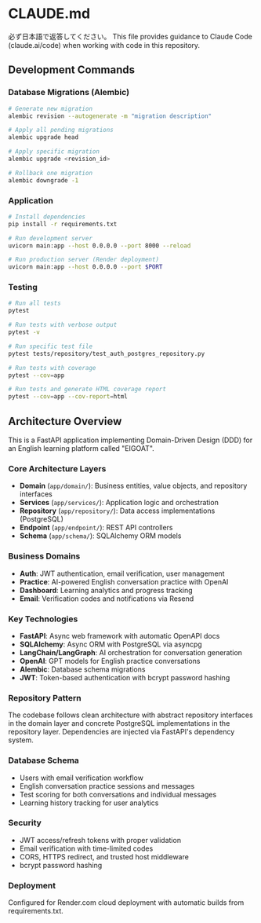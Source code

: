 # CLAUDE.md
必ず日本語で返答してください。
This file provides guidance to Claude Code (claude.ai/code) when working with code in this repository.

## Development Commands

### Database Migrations (Alembic)
```bash
# Generate new migration
alembic revision --autogenerate -m "migration description"

# Apply all pending migrations
alembic upgrade head

# Apply specific migration
alembic upgrade <revision_id>

# Rollback one migration
alembic downgrade -1
```

### Application
```bash
# Install dependencies
pip install -r requirements.txt

# Run development server
uvicorn main:app --host 0.0.0.0 --port 8000 --reload

# Run production server (Render deployment)
uvicorn main:app --host 0.0.0.0 --port $PORT
```

### Testing
```bash
# Run all tests
pytest

# Run tests with verbose output
pytest -v

# Run specific test file
pytest tests/repository/test_auth_postgres_repository.py

# Run tests with coverage
pytest --cov=app

# Run tests and generate HTML coverage report
pytest --cov=app --cov-report=html
```

## Architecture Overview

This is a FastAPI application implementing Domain-Driven Design (DDD) for an English learning platform called "EIGOAT".

### Core Architecture Layers
- **Domain** (`app/domain/`): Business entities, value objects, and repository interfaces
- **Services** (`app/services/`): Application logic and orchestration
- **Repository** (`app/repository/`): Data access implementations (PostgreSQL)
- **Endpoint** (`app/endpoint/`): REST API controllers
- **Schema** (`app/schema/`): SQLAlchemy ORM models

### Business Domains
- **Auth**: JWT authentication, email verification, user management
- **Practice**: AI-powered English conversation practice with OpenAI
- **Dashboard**: Learning analytics and progress tracking
- **Email**: Verification codes and notifications via Resend

### Key Technologies
- **FastAPI**: Async web framework with automatic OpenAPI docs
- **SQLAlchemy**: Async ORM with PostgreSQL via asyncpg
- **LangChain/LangGraph**: AI orchestration for conversation generation
- **OpenAI**: GPT models for English practice conversations
- **Alembic**: Database schema migrations
- **JWT**: Token-based authentication with bcrypt password hashing

### Repository Pattern
The codebase follows clean architecture with abstract repository interfaces in the domain layer and concrete PostgreSQL implementations in the repository layer. Dependencies are injected via FastAPI's dependency system.

### Database Schema
- Users with email verification workflow
- English conversation practice sessions and messages
- Test scoring for both conversations and individual messages
- Learning history tracking for user analytics

### Security
- JWT access/refresh tokens with proper validation
- Email verification with time-limited codes
- CORS, HTTPS redirect, and trusted host middleware
- bcrypt password hashing

### Deployment
Configured for Render.com cloud deployment with automatic builds from requirements.txt.